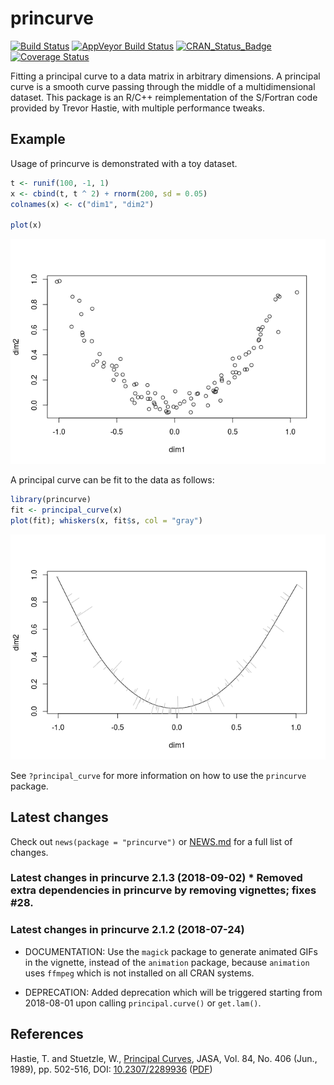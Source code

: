 
<!-- README.md is generated from README.Rmd. Please edit that file -->

# princurve

[![Build
Status](https://travis-ci.org/dynverse/princurve.svg?branch=master)](https://travis-ci.org/dynverse/princurve)
[![AppVeyor Build
Status](https://ci.appveyor.com/api/projects/status/github/dynverse/princurve?branch=master&svg=true)](https://ci.appveyor.com/project/dynverse/princurve)
[![CRAN\_Status\_Badge](https://www.r-pkg.org/badges/version/princurve)](https://cran.r-project.org/package=princurve)
[![Coverage
Status](https://codecov.io/gh/dynverse/princurve/branch/master/graph/badge.svg)](https://codecov.io/gh/dynverse/princurve?branch=master)

Fitting a principal curve to a data matrix in arbitrary dimensions. A
principal curve is a smooth curve passing through the middle of a
multidimensional dataset. This package is an R/C++ reimplementation of
the S/Fortran code provided by Trevor Hastie, with multiple performance
tweaks.

## Example

Usage of princurve is demonstrated with a toy dataset.

``` r
t <- runif(100, -1, 1)
x <- cbind(t, t ^ 2) + rnorm(200, sd = 0.05)
colnames(x) <- c("dim1", "dim2")

plot(x)
```

![](man/figures/README_example-1.png)<!-- -->

A principal curve can be fit to the data as follows:

``` r
library(princurve)
fit <- principal_curve(x)
plot(fit); whiskers(x, fit$s, col = "gray")
```

![](man/figures/README_princurve-1.png)<!-- -->

See `?principal_curve` for more information on how to use the
`princurve` package.

## Latest changes

Check out `news(package = "princurve")` or [NEWS.md](inst/NEWS.md) for a
full list of
changes.

<!-- This section gets automatically generated from inst/NEWS.md, and also generates inst/NEWS -->

### Latest changes in princurve 2.1.3 (2018-09-02) \* Removed extra dependencies in princurve by removing vignettes; fixes \#28.

### Latest changes in princurve 2.1.2 (2018-07-24)

  - DOCUMENTATION: Use the `magick` package to generate animated GIFs in
    the vignette, instead of the `animation` package, because
    `animation` uses `ffmpeg` which is not installed on all CRAN
    systems.

  - DEPRECATION: Added deprecation which will be triggered starting from
    2018-08-01 upon calling `principal.curve()` or `get.lam()`.

## References

Hastie, T. and Stuetzle, W., [Principal
Curves](https://www.jstor.org/stable/2289936), JASA, Vol. 84, No. 406
(Jun., 1989), pp. 502-516, DOI:
[10.2307/2289936](http://doi.org/10.2307/2289936)
([PDF](https://web.stanford.edu/~hastie/Papers/principalcurves.pdf))
